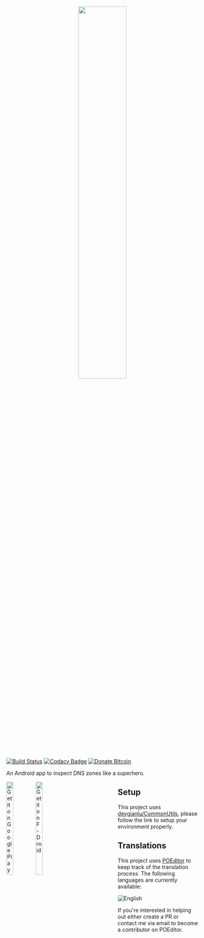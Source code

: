 <h1 align=center>
<img src="Graphics/Banner.png" width=50%>
</h1>

[![Build Status](https://travis-ci.com/devgianlu/DNSHero.svg?branch=master)](https://travis-ci.com/devgianlu/DNSHero)
[![Codacy Badge](https://api.codacy.com/project/badge/Grade/370276fbf50d4c7cad8c3bb1cb91ec59)](https://www.codacy.com/manual/devgianlu/DNSHero?utm_source=github.com&amp;utm_medium=referral&amp;utm_content=devgianlu/DNSHero&amp;utm_campaign=Badge_Grade)
[![Donate Bitcoin](https://img.shields.io/badge/donate-bitcoin-orange.svg)](https://gianlu.xyz/donate/)

An Android app to inspect DNS zones like a superhero.

<div style='float:left'>
<a href='https://play.google.com/store/apps/details?id=com.gianlu.dnshero&pcampaignid=MKT-Other-global-all-co-prtnr-py-PartBadge-Mar2515-1'><img alt='Get it on Google Play' src='https://play.google.com/intl/en_us/badges/images/generic/en_badge_web_generic.png' width='25%' /></a>
<a href='https://f-droid.org/app/com.gianlu.dnshero'><img src='https://f-droid.org/badge/get-it-on.png' alt='Get it on F-Droid' width='25%' /></a>
</div>


## Setup
This project uses [devgianlu/CommonUtils](https://github.com/devgianlu/CommonUtils), please follow the link to setup your environment properly.

## Translations

This project uses [POEditor](https://poeditor.com/) to keep track of the translation process. The following languages are currently available:

![English](https://gianlu.xyz/poeditor-badge?id=287535&lang=en)

If you're interested in helping out either create a PR or contact me via email to become a contributor on POEditor.
